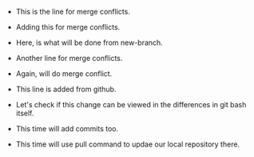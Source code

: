 - This is the line for merge conflicts.

- Adding this for merge conflicts.

- Here, is what will be done from new-branch.
- Another line for merge conflicts.

- Again, will do merge conflict.

- This line is added from github.

- Let's check if this change can be viewed in the differences in git bash itself.

- This time will add commits too.
- This time will use pull command to updae our local repository there.
